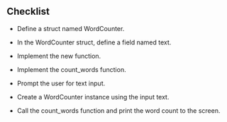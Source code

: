 ## Checklist

- Define a struct named WordCounter.

- In the WordCounter struct, define a field named text.

- Implement the new function.

- Implement the count_words function.

- Prompt the user for text input.

- Create a WordCounter instance using the input text.

- Call the count_words function and print the word count to the screen.